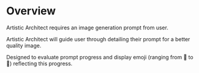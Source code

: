 # Overview
Artistic Architect requires an image generation prompt from user. 

Artistic Architect will guide user through detailing their prompt for a better quality image.

Designed to evaluate prompt progress and display emoji (ranging from 🧐 to 🤩) reflecting this progress. 
